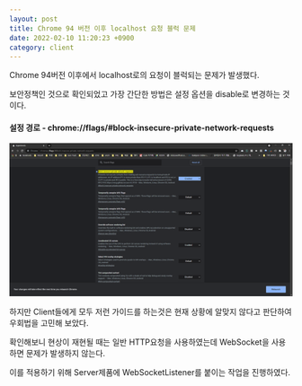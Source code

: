 ```yaml
---
layout: post
title: Chrome 94 버전 이후 localhost 요청 블럭 문제
date: 2022-02-10 11:20:23 +0900
category: client
---
```


Chrome 94버전 이후에서 localhost로의 요청이 블럭되는 문제가 발생했다.

보안정책인 것으로 확인되었고 가장 간단한 방법은 설정 옵션을 disable로 변경하는 것이다.

#### 설정 경로 - chrome://flags/#block-insecure-private-network-requests
![chrome](/public/img/localhostblock.png)

하지만 Client들에게 모두 저런 가이드를 하는것은 현재 상황에 알맞지 않다고 판단하여 우회법을 고민해 보았다.

확인해보니 현상이 재현될 때는 일반 HTTP요청을 사용하였는데 WebSocket을 사용하면 문제가 발생하지 않는다.

이를 적용하기 위해 Server제품에 WebSocketListener를 붙이는 작업을 진행하였다.